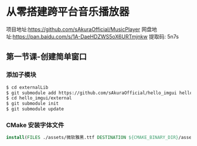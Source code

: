 # 从零搭建跨平台音乐播放器

项目地址:https://github.com/sAkuraOfficial/MusicPlayer
网盘地址:https://pan.baidu.com/s/1A-DaeHDZWS5oX6URTmjnkw 提取码: 5n7s 

## 第一节课-创建简单窗口

### 添加子模块

```bash
$ cd externalLib
$ git submodule add https://github.com/sAkuraOfficial/hello_imgui hello_imgui
$ cd hello_imgui/external
$ git submodule init
$ git submodule update
```

### CMake 安装字体文件

```cmake
install(FILES ./assets/微软雅黑.ttf DESTINATION ${CMAKE_BINARY_DIR}/assets)
```
